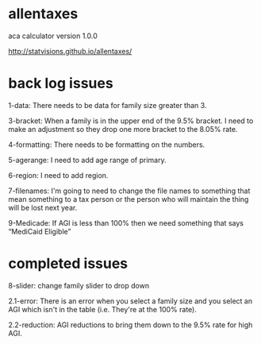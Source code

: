 allentaxes
==========

aca calculator version 1.0.0

http://statvisions.github.io/allentaxes/

back log issues
==========


1-data: There needs to be data for family size greater than 3.

3-bracket: When a family is in the upper end of the 9.5% bracket. I need to make an adjustment so they drop one more bracket to the 8.05% rate.

4-formatting: There needs to be formatting on the numbers.

5-agerange: I need to add age range of primary.

6-region: I need to add region.

7-filenames: I'm going to need to change the file names to something that mean something to a tax person or the person who will maintain the thing will be lost next year.

9-Medicade: If AGI is less than 100% then we need something that says “MediCaid Eligible”


completed issues
==========
8-slider: change family slider to drop down

2.1-error: There is an error when you select a family size and you select an AGI which isn't in the table (i.e. They're at the 100% rate). 

2.2-reduction: AGI reductions to bring them down to the 9.5% rate for high AGI.
